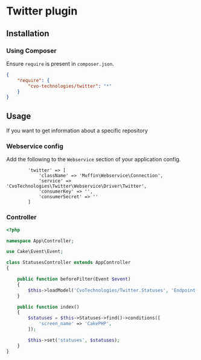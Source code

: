 # Twitter plugin

## Installation

### Using Composer

Ensure `require` is present in `composer.json`.

```json
{
    "require": {
        "cvo-technologies/twitter": "*"
    }
}
```

## Usage

If you want to get information about a specific repository

### Webservice config

Add the following to the ```Webservice``` section of your application config.

```
        'twitter' => [
            'className' => 'Muffin\Webservice\Connection',
            'service' => 'CvoTechnologies\Twitter\Webservice\Driver\Twitter',
            'consumerKey' => '',
            'consumerSecret' => ''
        ]
```

### Controller

```php
<?php

namespace App\Controller;

use Cake\Event\Event;

class StatusesController extends AppController
{

    public function beforeFilter(Event $event)
    {
        $this->loadModel('CvoTechnologies/Twitter.Statuses', 'Endpoint');
    }

    public function index()
    {
        $statuses = $this->Statuses->find()->conditions([
            'screen_name' => 'CakePHP',
        ]);

        $this->set('statuses', $statuses);
    }
}
```
